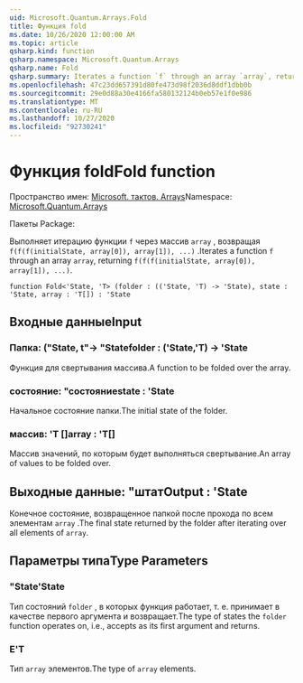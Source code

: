 ```yaml
---
uid: Microsoft.Quantum.Arrays.Fold
title: Функция fold
ms.date: 10/26/2020 12:00:00 AM
ms.topic: article
qsharp.kind: function
qsharp.namespace: Microsoft.Quantum.Arrays
qsharp.name: Fold
qsharp.summary: Iterates a function `f` through an array `array`, returning `f(f(f(initialState, array[0]), array[1]), ...)`.
ms.openlocfilehash: 47c23dd657391d80fe473d98f2036d8ddf1dbb0b
ms.sourcegitcommit: 29e0d88a30e4166fa580132124b0eb57e1f0e986
ms.translationtype: MT
ms.contentlocale: ru-RU
ms.lasthandoff: 10/27/2020
ms.locfileid: "92730241"
---
```

# <a name="fold-function"></a><span data-ttu-id="564f2-102">Функция fold</span><span class="sxs-lookup"><span data-stu-id="564f2-102">Fold function</span></span>

<span data-ttu-id="564f2-103">Пространство имен: [Microsoft. тактов. Arrays](xref:Microsoft.Quantum.Arrays)</span><span class="sxs-lookup"><span data-stu-id="564f2-103">Namespace: [Microsoft.Quantum.Arrays](xref:Microsoft.Quantum.Arrays)</span></span>

<span data-ttu-id="564f2-104">Пакеты [](https://nuget.org/packages/)</span><span class="sxs-lookup"><span data-stu-id="564f2-104">Package: [](https://nuget.org/packages/)</span></span>


<span data-ttu-id="564f2-105">Выполняет итерацию функции `f` через массив `array` , возвращая `f(f(f(initialState, array[0]), array[1]), ...)` .</span><span class="sxs-lookup"><span data-stu-id="564f2-105">Iterates a function `f` through an array `array`, returning `f(f(f(initialState, array[0]), array[1]), ...)`.</span></span>

```qsharp
function Fold<'State, 'T> (folder : (('State, 'T) -> 'State), state : 'State, array : 'T[]) : 'State
```


## <a name="input"></a><span data-ttu-id="564f2-106">Входные данные</span><span class="sxs-lookup"><span data-stu-id="564f2-106">Input</span></span>

### <a name="folder--statet---state"></a><span data-ttu-id="564f2-107">Папка: ("State, t"-> "State</span><span class="sxs-lookup"><span data-stu-id="564f2-107">folder : ('State,'T) -> 'State</span></span>

<span data-ttu-id="564f2-108">Функция для свертывания массива.</span><span class="sxs-lookup"><span data-stu-id="564f2-108">A function to be folded over the array.</span></span>


### <a name="state--state"></a><span data-ttu-id="564f2-109">состояние: "состояние</span><span class="sxs-lookup"><span data-stu-id="564f2-109">state : 'State</span></span>

<span data-ttu-id="564f2-110">Начальное состояние папки.</span><span class="sxs-lookup"><span data-stu-id="564f2-110">The initial state of the folder.</span></span>


### <a name="array--t"></a><span data-ttu-id="564f2-111">массив: 'T []</span><span class="sxs-lookup"><span data-stu-id="564f2-111">array : 'T[]</span></span>

<span data-ttu-id="564f2-112">Массив значений, по которым будет выполняться свертывание.</span><span class="sxs-lookup"><span data-stu-id="564f2-112">An array of values to be folded over.</span></span>



## <a name="output--state"></a><span data-ttu-id="564f2-113">Выходные данные: "штат</span><span class="sxs-lookup"><span data-stu-id="564f2-113">Output : 'State</span></span>

<span data-ttu-id="564f2-114">Конечное состояние, возвращенное папкой после прохода по всем элементам `array` .</span><span class="sxs-lookup"><span data-stu-id="564f2-114">The final state returned by the folder after iterating over all elements of `array`.</span></span>

## <a name="type-parameters"></a><span data-ttu-id="564f2-115">Параметры типа</span><span class="sxs-lookup"><span data-stu-id="564f2-115">Type Parameters</span></span>

### <a name="state"></a><span data-ttu-id="564f2-116">"State</span><span class="sxs-lookup"><span data-stu-id="564f2-116">'State</span></span>

<span data-ttu-id="564f2-117">Тип состояний `folder` , в которых функция работает, т. е. принимает в качестве первого аргумента и возвращает.</span><span class="sxs-lookup"><span data-stu-id="564f2-117">The type of states the `folder` function operates on, i.e., accepts as its first argument and returns.</span></span>
### <a name="t"></a><span data-ttu-id="564f2-118">Е</span><span class="sxs-lookup"><span data-stu-id="564f2-118">'T</span></span>

<span data-ttu-id="564f2-119">Тип `array` элементов.</span><span class="sxs-lookup"><span data-stu-id="564f2-119">The type of `array` elements.</span></span>